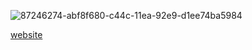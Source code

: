 ![87246274-abf8f680-c44c-11ea-92e9-d1ee74ba5984](https://github.com/sinamombeiny/sinamombeiny/assets/79528308/b68dbd44-7c99-41b6-a9ec-53de417b0b0c)

[website](https://sinamombeiny.github.io/)
